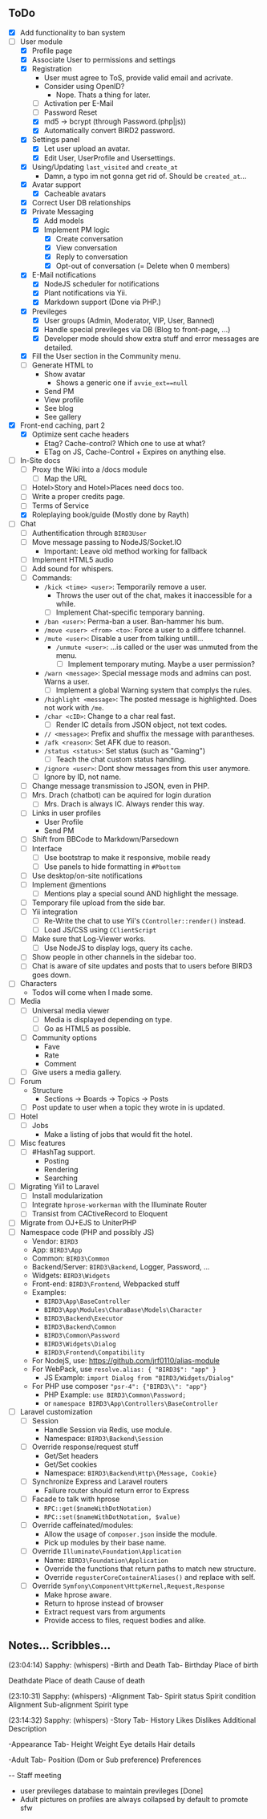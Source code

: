 ## ToDo
- [X] Add functionality to ban system
- [ ] User module
    * [X] Profile page
    * [X] Associate User to permissions and settings
    * [X] Registration
        * User must agree to ToS, provide valid email and acrivate.
        * Consider using OpenID?
            - Nope. Thats a thing for later.
        * [ ] Activation per E-Mail
        * [ ] Password Reset
        * [X] md5 -> bcrypt (through Password.(php|js))
        * [X] Automatically convert BIRD2 password.
    * [X] Settings panel
        * [X] Let user upload an avatar.
        * [X] Edit User, UserProfile and Usersettings.
    * [X] Using/Updating `last_visited` and `create_at`
        - Damn, a typo im not gonna get rid of. Should be `created_at`...
    * [X] Avatar support
        * [X] Cacheable avatars
    * [X] Correct User DB relationships
    * [X] Private Messaging
        * [X] Add models
        * [X] Implement PM logic
            - [X] Create conversation
            - [X] View conversation
            - [X] Reply to conversation
            - [X] Opt-out of conversation (= Delete when 0 members)
    * [X] E-Mail notifications
        * [X] NodeJS scheduler for notifications
        * [X] Plant notifications via Yii.
        * [X] Markdown support (Done via PHP.)
    * [X] Previleges
        * [X] User groups (Admin, Moderator, VIP, User, Banned)
        * [X] Handle special previleges via DB (Blog to front-page, ...)
        * [X] Developer mode should show extra stuff and error messages are detailed.
    * [X] Fill the User section in the Community menu.
    * [ ] Generate HTML to
        - Show avatar
            * Shows a generic one if `avvie_ext==null`
        - Send PM
        - View profile
        - See blog
        - See gallery
- [X] Front-end caching, part 2
    * [X] Optimize sent cache headers
        - Etag? Cache-control? Which one to use at what?
        - ETag on JS, Cache-Control + Expires on anything else.
- [ ] In-Site docs
    * [ ] Proxy the Wiki into a /docs module
        * [ ] Map the URL
    * [ ] Hotel>Story and Hotel>Places need docs too.
    * [ ] Write a proper credits page.
    * [ ] Terms of Service
    * [X] Roleplaying book/guide (Mostly done by Rayth)
- [ ] Chat
    * [ ] Authentification through `BIRD3User`
    * [ ] Move message passing to NodeJS/Socket.IO
        * Important: Leave old method working for fallback
    * [ ] Implement HTML5 audio
    * [ ] Add sound for whispers.
    * [ ] Commands:
        - `/kick <time> <user>`: Temporarily remove a user.
            - Throws the user out of the chat, makes it inaccessible for a while.
            - [ ] Implement Chat-specific temporary banning.
        - `/ban <user>`: Perma-ban a user. Ban-hammer his bum.
        - `/move <user> <from> <to>`: Force a user to a differe tchannel.
        - `/mute <user>`: Disable a user from talking untill...
            - `/unmute <user>`: ...is called or the user was unmuted from the menu.
                - [ ] Implement temporary muting. Maybe a user permission?
        - `/warn <message>`: Special message mods and admins can post. Warns a user.
            - [ ] Implement a global Warning system that complys the rules.
        - `/highlight <message>`: The posted message is highlighted. Does not work with `/me`.
        - `/char <cID>`: Change to a char real fast.
            - [ ] Render IC details from JSON object, not text codes.
        - `// <message>`: Prefix and shuffix the message with parantheses.
        - `/afk <reason>`: Set AFK due to reason.
        - `/status <status>`: Set status (such as "Gaming")
            - [ ] Teach the chat custom status handling.
        - `/ignore <user>`: Dont show messages from this user anymore.
        - [ ] Ignore by ID, not name.
    * [ ] Change message transmission to JSON, even in PHP.
    * [ ] Mrs. Drach (chatbot) can be aquired for login duration
        * [ ] Mrs. Drach is always IC. Always render this way.
    * [ ] Links in user profiles
        - User Profile
        - Send PM
    * [ ] Shift from BBCode to Markdown/Parsedown
    * [ ] Interface
        - [ ] Use bootstrap to make it responsive, mobile ready
        - [ ] Use panels to hide formatting in `#Pbottom`
    * [ ] Use desktop/on-site notifications
    * [ ] Implement @mentions
        - [ ] Mentions play a special sound AND highlight the message.
    * [ ] Temporary file upload from the side bar.
    * [ ] Yii integration
        * [ ] Re-Write the chat to use Yii's `CController::render()` instead.
        * [ ] Load JS/CSS using `CClientScript`
    * [ ] Make sure that Log-Viewer works.
        * [ ] Use NodeJS to display logs, query its cache.
    * [ ] Show people in other channels in the sidebar too.
    * [ ] Chat is aware of site updates and posts that to users before BIRD3 goes down.
- [ ] Characters
    * Todos will come when I made some.
- [ ] Media
    * [ ] Universal media viewer
        - [ ] Media is displayed depending on type.
        - [ ] Go as HTML5 as possible.
    * [ ] Community options
        - Fave
        - Rate
        - Comment
    * [ ] Give users a media gallery.
- [ ] Forum
    * Structure
        - Sections -> Boards -> Topics -> Posts
    * [ ] Post update to user when a topic they wrote in is updated.
- [ ] Hotel
    * [ ] Jobs
        - Make a listing of jobs that would fit the hotel.
- [ ] Misc features
    - [ ] #HashTag support.
        - Posting
        - Rendering
        - Searching
- [ ] Migrating Yii1 to Laravel
    - [ ] Install modularization
    - [ ] Integrate `hprose-workerman` with the Illuminate Router
    - [ ] Transist from CACtiveRecord to Eloquent
- [ ] Migrate from OJ+EJS to UniterPHP
- [ ] Namespace code (PHP and possibly JS)
    * Vendor: `BIRD3`
    * App: `BIRD3\App`
    * Common: `BIRD3\Common`
    * Backend/Server: `BIRD3\Backend`, Logger, Password, ...
    * Widgets: `BIRD3\Widgets`
    * Front-end: `BIRD3\Frontend`, Webpacked stuff
    * Examples:
        * `BIRD3\App\BaseController`
        * `BIRD3\App\Modules\CharaBase\Models\Character`
        * `BIRD3\Backend\Executor`
        * `BIRD3\Backend\Common`
        * `BIRD3\Common\Password`
        * `BIRD3\Widgets\Dialog`
        * `BIRD3\Frontend\Compatibility`
    * For NodejS, use: https://github.com/jrf0110/alias-module
    * For WebPack, use `resolve.alias: { "BIRD3$": "app" }`
        * JS Example: `import Dialog from "BIRD3/Widgets/Dialog"`
    * For PHP use composer `"psr-4": {"BIRD3\\": "app"}`
        * PHP Example: `use BIRD3\Common\Password;`
        * or `namespace BIRD3\App\Controllers\BaseController`
- [ ] Laravel customization
    - [ ] Session
        * Handle Session via Redis, use module.
        * Namespace: `BIRD3\Backend\Session`
    - [ ] Override response/request stuff
        * Get/Set headers
        * Get/Set cookies
        * Namespace: `BIRD3\Backend\Http\{Message, Cookie}`
    - [ ] Synchronize Express and Laravel routers
        * Failure router should return error to Express
    - [ ] Facade to talk with hprose
        * `RPC::get($nameWithDotNotation)`
        * `RPC::set($nameWithDotNotation, $value)`
    - [ ] Override caffeinated/modules:
        * Allow the usage of `composer.json` inside the module.
        * Pick up modules by their base name.
    - [ ] Override `Illuminate\Foundation\Application`
        * Name: `BIRD3\Foundation\Application`
        * Override the functions that return paths to match new structure.
        * Override `regusterCoreContainerAliases()` and replace with self.
    - [ ] Override `Symfony\Component\HttpKernel,Request,Response`
        * Make hprose aware.
        * Return to hprose instead of browser
        * Extract request vars from arguments
        * Provide access to files, request bodies and alike.

## Notes... Scribbles...
(23:04:14) Sapphy: (whispers) -Birth and Death Tab-
Birthday
Place of birth

Deathdate
Place of death
Cause of death

(23:10:31) Sapphy: (whispers) -Alignment Tab-
Spirit status
Spirit condition
Alignment
Sub-alignment
Spirit type

(23:14:32) Sapphy: (whispers) -Story Tab-
History
Likes
Dislikes
Additional Description

-Appearance Tab-
Height
Weight
Eye details
Hair details

-Adult Tab-
Position (Dom or Sub preference)
Preferences


-- Staff meeting
- user previleges database to maintain previleges [Done]
- Adult pictures on profiles are always collapsed by default to promote sfw
